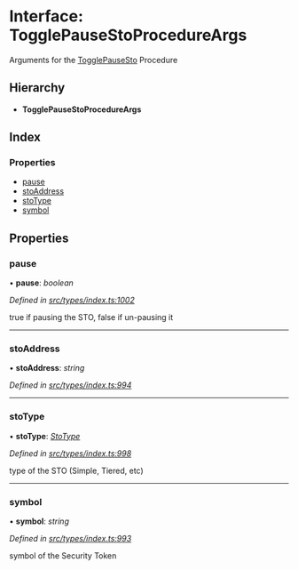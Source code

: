 # Interface: TogglePauseStoProcedureArgs

Arguments for the [TogglePauseSto](../enums/_types_index_.proceduretype.md#togglepausesto) Procedure

## Hierarchy

* **TogglePauseStoProcedureArgs**

## Index

### Properties

* [pause](_types_index_.togglepausestoprocedureargs.md#pause)
* [stoAddress](_types_index_.togglepausestoprocedureargs.md#stoaddress)
* [stoType](_types_index_.togglepausestoprocedureargs.md#stotype)
* [symbol](_types_index_.togglepausestoprocedureargs.md#symbol)

## Properties

###  pause

• **pause**: *boolean*

*Defined in [src/types/index.ts:1002](https://github.com/PolymathNetwork/polymath-sdk/blob/e8bbc1e/src/types/index.ts#L1002)*

true if pausing the STO, false if un-pausing it

___

###  stoAddress

• **stoAddress**: *string*

*Defined in [src/types/index.ts:994](https://github.com/PolymathNetwork/polymath-sdk/blob/e8bbc1e/src/types/index.ts#L994)*

___

###  stoType

• **stoType**: *[StoType](../enums/_types_index_.stotype.md)*

*Defined in [src/types/index.ts:998](https://github.com/PolymathNetwork/polymath-sdk/blob/e8bbc1e/src/types/index.ts#L998)*

type of the STO (Simple, Tiered, etc)

___

###  symbol

• **symbol**: *string*

*Defined in [src/types/index.ts:993](https://github.com/PolymathNetwork/polymath-sdk/blob/e8bbc1e/src/types/index.ts#L993)*

symbol of the Security Token
